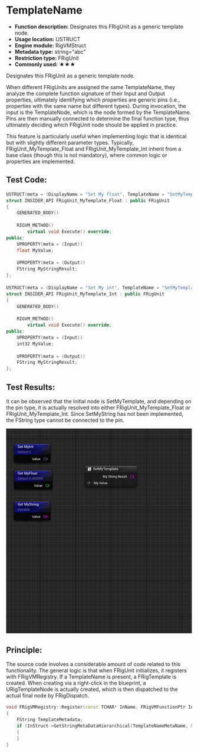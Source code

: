 # TemplateName

- **Function description:** Designates this FRigUnit as a generic template node.
- **Usage location:** USTRUCT
- **Engine module:** RigVMStruct
- **Metadata type:** string="abc"
- **Restriction type:** FRigUnit
- **Commonly used:** ★★★

Designates this FRigUnit as a generic template node.

When different FRigUnits are assigned the same TemplateName, they analyze the complete function signature of their Input and Output properties, ultimately identifying which properties are generic pins (i.e., properties with the same name but different types). During invocation, the input is the TemplateNode, which is the node formed by the TemplateName. Pins are then manually connected to determine the final function type, thus ultimately deciding which FRigUnit node should be applied in practice.

This feature is particularly useful when implementing logic that is identical but with slightly different parameter types. Typically, FRigUnit_MyTemplate_Float and FRigUnit_MyTemplate_Int inherit from a base class (though this is not mandatory), where common logic or properties are implemented.

## Test Code:

```cpp
USTRUCT(meta = (DisplayName = "Set My float", TemplateName = "SetMyTemplate"))
struct INSIDER_API FRigUnit_MyTemplate_Float : public FRigUnit
{
	GENERATED_BODY()

	RIGVM_METHOD()
		virtual void Execute() override;
public:
	UPROPERTY(meta = (Input))
	float MyValue;

	UPROPERTY(meta = (Output))
	FString MyStringResult;
};

USTRUCT(meta = (DisplayName = "Set My int", TemplateName = "SetMyTemplate"))
struct INSIDER_API FRigUnit_MyTemplate_Int : public FRigUnit
{
	GENERATED_BODY()

	RIGVM_METHOD()
		virtual void Execute() override;
public:
	UPROPERTY(meta = (Input))
	int32 MyValue;

	UPROPERTY(meta = (Output))
	FString MyStringResult;
};
```

## Test Results:

It can be observed that the initial node is SetMyTemplate, and depending on the pin type, it is actually resolved into either FRigUnit_MyTemplate_Float or FRigUnit_MyTemplate_Int. Since SetMyString has not been implemented, the FString type cannot be connected to the pin.

![RigVM_Template](RigVM_Template.gif)

## Principle:

The source code involves a considerable amount of code related to this functionality. The general logic is that when FRigUnit initializes, it registers with FRigVMRegistry. If a TemplateName is present, a FRigTemplate is created. When creating via a right-click in the blueprint, a URigTemplateNode is actually created, which is then dispatched to the actual final node by FRigDispatch.

```cpp
void FRigVMRegistry::Register(const TCHAR* InName, FRigVMFunctionPtr InFunctionPtr, UScriptStruct* InStruct, const TArray<FRigVMFunctionArgument>& InArguments)
{
	FString TemplateMetadata;
	if (InStruct->GetStringMetaDataHierarchical(TemplateNameMetaName, &TemplateMetadata))
	{
	}
}
```